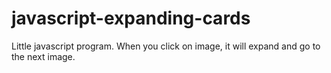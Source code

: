 # javascript-expanding-cards

Little javascript program. When you click on image, it will expand and go to the next image.
